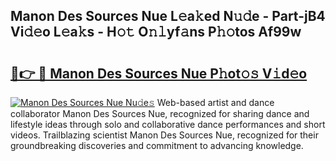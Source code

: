 ## Manon Des Sources Nue L𝚎a𝚔ed N𝚞𝚍e - Part-jB4 Vi𝚍𝚎o L𝚎a𝚔s - H𝚘𝚝 O𝚗𝚕yf𝚊ns P𝚑𝚘tos Af99w

# <h2><a href="http://kfcrwq4.oniu.top/?m=Manon+Des+Sources+Nue">🔗👉 🔴 Manon Des Sources Nue P𝚑ot𝚘𝚜 V𝚒d𝚎o</a></h2>

[![Manon Des Sources Nue Nu𝚍e𝚜](https://i.imgur.com/0qMVB7G.gif)](http://kfcrwq4.oniu.top/?m=Manon+Des+Sources+Nue)
Web-based artist and dance collaborator Manon Des Sources Nue, recognized for sharing dance and lifestyle ideas through solo and collaborative dance performances and short videos. Trailblazing scientist Manon Des Sources Nue, recognized for their groundbreaking discoveries and commitment to advancing knowledge.  
